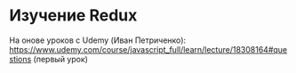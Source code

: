 # Изучение __Redux__

На онове уроков с Udemy (Иван Петриченко): 
https://www.udemy.com/course/javascript_full/learn/lecture/18308164#questions (первый урок)
